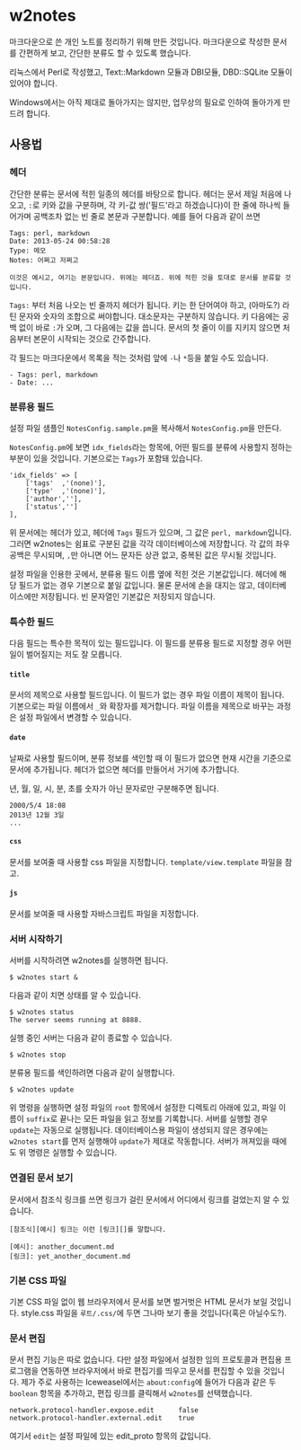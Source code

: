 w2notes
=======

마크다운으로 쓴 개인 노트를 정리하기 위해 만든 것입니다. 마크다운으로 작성한 문서를 간편하게 보고, 간단한 분류도 할 수 있도록 했습니다.

리눅스에서 Perl로 작성했고, Text::Markdown 모듈과 DBI모듈, DBD::SQLite 모듈이 있어야 합니다. 

Windows에서는 아직 제대로 돌아가지는 않지만, 업무상의 필요로 인하여 돌아가게 만드려 합니다.

사용법
----

### 헤더 ###

간단한 분류는 문서에 적힌 일종의 헤더를 바탕으로 합니다. 헤더는 문서 제일 처음에 나오고, `:`로 키와 값을 구분하며, 각 키-값 쌍('필드'라고 하겠습니다)이 한 줄에 하나씩 들어가며 공백조차 없는 빈 줄로 본문과 구분합니다. 예를 들어 다음과 같이 쓰면

	Tags: perl, markdown
	Date: 2013-05-24 00:58:28
	Type: 메모
	Notes: 어쩌고 저쩌고

	이것은 예시고, 여기는 본문입니다. 위에는 헤더죠. 위에 적힌 것을 토대로 문서를 분류할 것입니다. 

`Tags:` 부터 처음 나오는 빈 줄까지 헤더가 됩니다. 키는 한 단어여야 하고, (아마도?) 라틴 문자와 숫자의 조합으로 써야합니다. 대소문자는 구분하지 않습니다. 키 다음에는 공백 없이 바로 `:`가 오며, 그 다음에는 값을 씁니다. 문서의 첫 줄이 이를 지키지 않으면 처음부터 본문이 시작되는 것으로 간주합니다.

각 필드는 마크다운에서 목록을 적는 것처럼 앞에 `-`나 `*`등을 붙일 수도 있습니다. 

	- Tags: perl, markdown
	- Date: ...

### 분류용 필드 ###

설정 파일 샘플인 `NotesConfig.sample.pm`을 복사해서 `NotesConfig.pm`을 만든다.

`NotesConfig.pm`에 보면 `idx_fields`라는 항목에, 어떤 필드를 분류에 사용할지 정하는 부분이 있을 것입니다. 기본으로는 `Tags`가 포함돼 있습니다. 

	'idx_fields' => [
		['tags'  ,'(none)'],
		['type'  ,'(none)'],
		['author',''],
		['status','']
	],

위 문서에는 헤더가 있고, 헤더에 `Tags` 필드가 있으며, 그 값은 `perl, markdown`입니다. 그러면 w2notes는 쉼표로 구분된 값을 각각 데이터베이스에 저장합니다. 각 값의 좌우 공백은 무시되며, `,`만 아니면 어느 문자든 상관 없고, 중복된 값은 무시될 것입니다. 

설정 파일을 인용한 곳에서, 분류용 필드 이름 옆에 적힌 것은 기본값입니다. 헤더에 해당 필드가 없는 경우 기본으로 붙일 값입니다. 물론 문서에 손을 대지는 않고, 데이터베이스에만 저장됩니다. 빈 문자열인 기본값은 저장되지 않습니다.

### 특수한 필드 ###

다음 필드는 특수한 목적이 있는 필드입니다. 이 필드를 분류용 필드로 지정할 경우 어떤 일이 벌어질지는 저도 잘 모릅니다.

#### `title` ####

문서의 제목으로 사용할 필드입니다. 이 필드가 없는 경우 파일 이름이 제목이 됩니다. 기본으로는 파일 이름에서 `_`와 확장자를 제거합니다. 파일 이름을 제목으로 바꾸는 과정은 설정 파일에서 변경할 수 있습니다.

#### `date` ####

날짜로 사용할 필드이며, 분류 정보를 색인할 때 이 필드가 없으면 현재 시간을 기준으로 문서에 추가됩니다. 헤더가 없으면 헤더를 만들어서 거기에 추가합니다. 

년, 월, 일, 시, 분, 초를 숫자가 아닌 문자로만 구분해주면 됩니다. 

	2000/5/4 18:08
	2013년 12월 3일
	...

#### `css` ####

문서를 보여줄 때 사용할 css 파일을 지정합니다. `template/view.template` 파일을 참고.

#### `js` ####

문서를 보여줄 때 사용할 자바스크립트 파일을 지정합니다.

### 서버 시작하기 ###

서버를 시작하려면 w2notes를 실행하면 됩니다.

	$ w2notes start &

다음과 같이 치면 상태를 알 수 있습니다. 

	$ w2notes status
	The server seems running at 8888.

실행 중인 서버는 다음과 같이 종료할 수 있습니다.

	$ w2notes stop

분류용 필드를 색인하려면 다음과 같이 실행합니다. 

	$ w2notes update

위 명령을 실행하면 설정 파일의 `root` 항목에서 설정한 디렉토리 아래에 있고, 파일 이름이 `suffix`로 끝나는 모든 파일을 읽고 정보를 기록합니다. 서버를 실행할 경우 `update`는 자동으로 실행됩니다. 데이터베이스용 파일이 생성되지 않은 경우에는 `w2notes start`를 먼저 실행해야 `update`가 제대로 작동합니다. 서버가 꺼져있을 때에도 위 명령은 실행할 수 있습니다.

### 연결된 문서 보기 ###

문서에서 참조식 링크를 쓰면 링크가 걸린 문서에서 어디에서 링크를 걸었는지 알 수 있습니다.

	[참조식][예시] 링크는 이런 [링크][]를 말합니다.

	[예시]: another_document.md
	[링크]: yet_another_document.md

### 기본 CSS 파일 ###

기본 CSS 파일 없이 웹 브라우저에서 문서를 보면 벌거벗은 HTML 문서가 보일 것입니다. style.css 파일을 `루트/.css/`에 두면 그나마 보기 좋을 것입니다(혹은 아닐수도?).

### 문서 편집 ###

문서 편집 기능은 따로 없습니다. 다만 설정 파일에서 설정한 임의 프로토콜과 편집용 프로그램을 연동하면 브라우저에서 바로 편집기를 띄우고 문서를 편집할 수 있을 것입니다. 제가 주로 사용하는 Iceweasel에서는 `about:config`에 들어가 다음과 같은 두 `boolean` 항목을 추가하고, 편집 링크를 클릭해서 `w2notes`를  선택했습니다. 

	network.protocol-handler.expose.edit      false
	network.protocol-handler.external.edit    true

여기서 `edit`는 설정 파일에 있는 edit_proto 항목의 값입니다.
